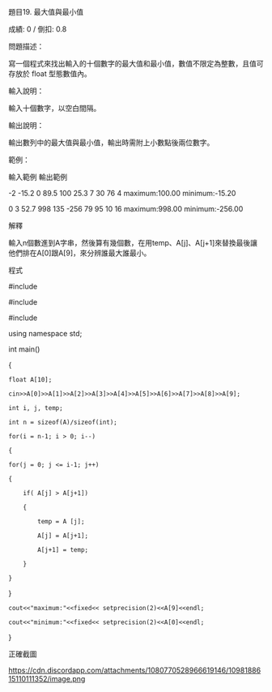 題目19. 最大值與最小值

成績: 0 / 倒扣: 0.8

問題描述：

寫一個程式來找出輸入的十個數字的最大值和最小值，數值不限定為整數，且值可存放於 float 型態數值內。

輸入說明：

輸入十個數字，以空白間隔。

輸出說明：

輸出數列中的最大值與最小值，輸出時需附上小數點後兩位數字。

範例：

輸入範例                              輸出範例

-2 -15.2 0 89.5 100 25.3 7 30 76 4   maximum:100.00
                                     minimum:-15.20

0 3 52.7 998 135 -256 79 95 10 16    maximum:998.00
                                     minimum:-256.00

解釋

輸入n個數進到A字串，然後算有幾個數，在用temp、A[j]、A[j+1]來替換最後讓他們排在A[0]跟A[9]，來分辨誰最大誰最小。

程式

#include <iostream>
  
#include<string>
  
#include<iomanip>
  
using namespace std;

int main()
  
{
  
    float A[10];
  
    cin>>A[0]>>A[1]>>A[2]>>A[3]>>A[4]>>A[5]>>A[6]>>A[7]>>A[8]>>A[9];
  
    int i, j, temp;
  
    int n = sizeof(A)/sizeof(int);
  
    for(i = n-1; i > 0; i--)
  
    {
  
    for(j = 0; j <= i-1; j++)
                       
    {
                       
        if( A[j] > A[j+1])
  
        {
  
            temp = A [j];
  
            A[j] = A[j+1];
  
            A[j+1] = temp;
  
        }
  
    }
  
}
  
    cout<<"maximum:"<<fixed<< setprecision(2)<<A[9]<<endl;
  
    cout<<"minimum:"<<fixed<< setprecision(2)<<A[0]<<endl;
  
}

正確截圖

https://cdn.discordapp.com/attachments/1080770528966619146/1098188615110111352/image.png
